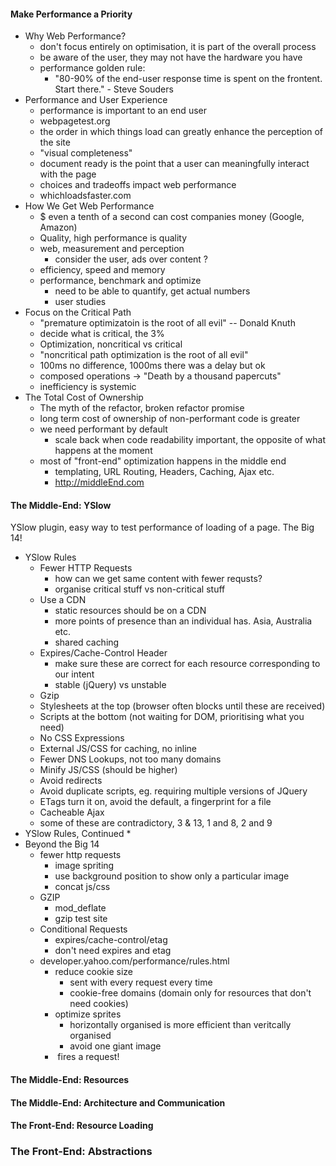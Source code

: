 #### Make Performance a Priority
* Why Web Performance?
  * don't focus entirely on optimisation, it is part of the overall process
  * be aware of the user, they may not have the hardware you have
  * performance golden rule:
    * "80-90% of the end-user response time is spent on the frontent. Start there." - Steve Souders
* Performance and User Experience
  * performance is important to an end user
  * webpagetest.org
  * the order in which things load can greatly enhance the perception of the site
  * "visual completeness"
  * document ready is the point that a user can meaningfully interact with the page
  * choices and tradeoffs impact web performance
  * whichloadsfaster.com
* How We Get Web Performance
  * $ even a tenth of a second can  cost companies money (Google, Amazon)
  * Quality, high performance is quality
  * web, measurement and perception
    * consider the user, ads over content ?
  * efficiency, speed and memory
  * performance, benchmark and optimize
    * need to be able to quantify, get actual numbers
    * user studies
* Focus on the Critical Path
  * "premature optimizatoin is the root of all evil" -- Donald Knuth
  * decide what is critical, the 3%
  * Optimization, noncritical vs critical
  * "noncritical path optimization is the root of all evil"
  * 100ms no difference, 1000ms there was a delay but ok
  * composed operations -> "Death by a thousand papercuts"
  * inefficiency is systemic
* The Total Cost of Ownership
  * The myth of the refactor, broken refactor promise
  * long term cost of ownership of non-performant code is greater
  * we need performant by default
    * scale back when code readability important, the opposite of what happens at the moment 
  * most of "front-end" optimization happens in the middle end
    * templating, URL Routing, Headers, Caching, Ajax etc.
    * http://middleEnd.com
  
#### The Middle-End: YSlow

YSlow plugin, easy way to test performance of loading of a page.
The Big 14!

* YSlow Rules
  * Fewer HTTP Requests
    * how can we get same content with fewer requsts?
    * organise critical stuff vs non-critical stuff
  * Use a CDN
    * static resources should be on a CDN
    * more points of presence than an individual has. Asia, Australia etc.
    * shared caching
  * Expires/Cache-Control Header
    * make sure these are correct for each resource corresponding to our intent
    * stable (jQuery) vs unstable
  * Gzip
  * Stylesheets at the top (browser often blocks until these are received)
  * Scripts at the bottom (not waiting for DOM, prioritising what you need)
  * No CSS Expressions
  * External JS/CSS for caching, no inline
  * Fewer DNS Lookups, not too many domains
  * Minify JS/CSS (should be higher)
  * Avoid redirects
  * Avoid duplicate scripts, eg. requiring multiple versions of JQuery
  * ETags turn it on, avoid the default, a fingerprint for a file
  * Cacheable Ajax
  * some of these are contradictory, 3 & 13, 1 and 8, 2 and 9
* YSlow Rules, Continued
  *  
* Beyond the Big 14
  * fewer http requests
    * image spriting
    * use background position to show only a particular image
    * concat js/css
  * GZIP
    * mod_deflate
    * gzip test site
  * Conditional Requests
    * expires/cache-control/etag
    * don't need expires and etag
  * developer.yahoo.com/performance/rules.html
    * reduce cookie size
      * sent with every request every time
      * cookie-free domains (domain only for resources that don't need cookies)
    * optimize sprites
      * horizontally organised is more efficient than veritcally organised
      * avoid one giant image
    * <img src=""> fires a request!


#### The Middle-End: Resources

#### The Middle-End: Architecture and Communication

#### The Front-End: Resource Loading

### The Front-End: Abstractions
